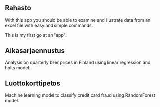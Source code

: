 ## Rahasto
With this app you should be able to examine and illustrate data from an excel file with easy and simple commands.

This is my first go at an "app".

## Aikasarjaennustus
Analysis on quarterly beer prices in Finland using linear regression and holts model.

## Luottokorttipetos
Machine learning model to classify credit card fraud using RandomForest model.

